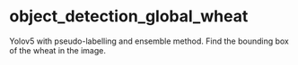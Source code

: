 # object_detection_global_wheat

Yolov5 with pseudo-labelling and ensemble method.
Find the bounding box of the wheat in the image.

